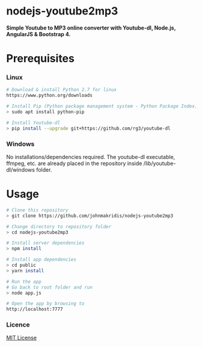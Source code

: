 # nodejs-youtube2mp3

**Simple Youtube to MP3 online converter with Youtube-dl, Node.js, AngularJS &amp; Bootstrap 4.**

# Prerequisites

### Linux
```bash
# Download & install Python 2.7 for linux
https://www.python.org/downloads

# Install Pip (Python package management system - Python Package Index)
> sudo apt install python-pip

# Install Youtube-dl 
> pip install --upgrade git+https://github.com/rg3/youtube-dl
```

### Windows
No installations/dependencies required. 
The youtube-dl executable, ffmpeg, etc. are already placed in the repository inside /lib/youtube-dl/windows folder.  


# Usage
```bash
# Clone this repository
> git clone https://github.com/johnmakridis/nodejs-youtube2mp3

# Change directory to repository folder
> cd nodejs-youtube2mp3

# Install server dependencies
> npm install

# Install app dependencies
> cd public
> yarn install

# Run the app
# Go back to root folder and run 
> node app.js

# Open the app by browsing to
http://localhost:7777
```

### Licence
<a href="https://github.com/johnmakridis/nodejs-youtube2mp3/blob/master/LICENSE" target="_blank">MIT License</a>


